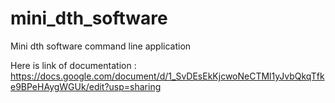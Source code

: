 # mini_dth_software
Mini dth software command line application


Here is link of documentation : https://docs.google.com/document/d/1_SvDEsEkKjcwoNeCTMl1yJvbQkqTfke9BPeHAygWGUk/edit?usp=sharing
